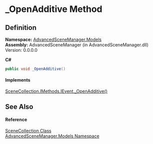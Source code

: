 # _OpenAdditive Method




## Definition
**Namespace:** <a href="N_AdvancedSceneManager_Models">AdvancedSceneManager.Models</a>  
**Assembly:** AdvancedSceneManager (in AdvancedSceneManager.dll) Version: 0.0.0.0

**C#**
``` C#
public void _OpenAdditive()
```



#### Implements
<a href="M_AdvancedSceneManager_Models_SceneCollection_IMethods_IEvent__OpenAdditive">SceneCollection.IMethods.IEvent._OpenAdditive()</a>  


## See Also


#### Reference
<a href="T_AdvancedSceneManager_Models_SceneCollection">SceneCollection Class</a>  
<a href="N_AdvancedSceneManager_Models">AdvancedSceneManager.Models Namespace</a>  
